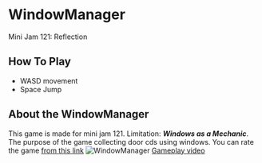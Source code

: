 # WindowManager
 Mini Jam 121: Reflection

## How To Play

 - WASD movement
 -  Space Jump
## About the WindowManager
This game is made for mini jam 121. 
Limitation: ***Windows as a Mechanic***.
The purpose of the game collecting door cds using windows.
You can rate the game [from this link](https://itch.io/jam/mini-jam-121-reflection/rate/1831115)
![WindowManager](https://img.itch.zone/aW1nLzEwNzQ3MjQ3LnBuZw==/347x500/WculiA.png)
[Gameplay video](https://youtu.be/Dh9dJpgV1Vg)
